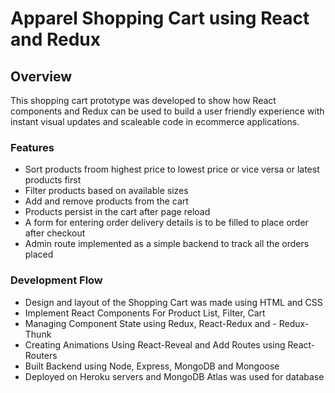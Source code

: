 # Apparel Shopping Cart using React and Redux

## Overview
This shopping cart prototype was developed to show how React components and Redux can be used to build a
user friendly experience with instant visual updates and scaleable code in ecommerce applications.

### Features
- Sort products froom highest price to lowest price or vice versa or latest products first
- Filter products based on available sizes
- Add and remove products from the cart
- Products persist in the cart after page reload
- A form for entering order delivery details is to be filled to place order after checkout
- Admin route implemented as a simple backend to track all the orders placed

### Development Flow

- Design and layout of the Shopping Cart was made using HTML and CSS
- Implement React Components For Product List, Filter, Cart
- Managing Component State using Redux, React-Redux and - Redux-Thunk
- Creating Animations Using React-Reveal and Add Routes using React-Routers
- Built Backend using Node, Express, MongoDB and Mongoose
- Deployed on Heroku servers and MongoDB Atlas was used for database
